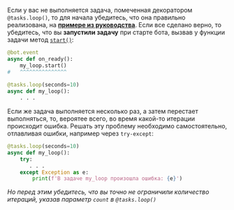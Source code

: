 Если у вас не выполняется задача, помеченная декоратором `@tasks.loop()`, то для начала убедитесь, что она правильно реализована, на [**примере из руководства**][1]. Если все сделано верно, то убедитесь, что вы **запустили задачу** при старте бота, вызвав у функции задачи метод [`start()`][2]:

```py
@bot.event
async def on_ready():
    my_loop.start()
#   ^^^^^^^^^^^^^^^
    
@tasks.loop(seconds=10)
async def my_loop():
    . . .
```

Если же задача выполняется несколько раз, а затем перестает выполняться, то, вероятее всего, во время какой-то итерации происходит ошибка. Решать эту проблему необходимо самостоятельно, отлавливая ошибки, например через `try-except`:

```py
@tasks.loop(seconds=10)
async def my_loop():
    try:
       . . .
    except Exception as e:
        print(f'В задаче my_loop произошла ошибка: {e}')
```

*Но перед этим убедитесь, что вы точно не ограничили количество итераций, указав параметр `count` в `@tasks.loop()`*

[1]: https://github.com/denisnumb/discord-py-guide/blob/main/tasks.md#%D1%81%D0%BE%D0%B7%D0%B4%D0%B0%D0%B4%D0%B8%D0%BC-%D0%B7%D0%B0%D0%B4%D0%B0%D1%87%D1%83-%D0%BA%D0%BE%D1%82%D0%BE%D1%80%D0%B0%D1%8F-%D0%BA%D0%B0%D0%B6%D0%B4%D1%8B%D0%B5-10-%D1%81%D0%B5%D0%BA%D1%83%D0%BD%D0%B4-%D0%B2%D1%8B%D0%B2%D0%BE%D0%B4%D0%B8%D1%82-%D0%B2-%D0%BA%D0%BE%D0%BD%D1%81%D0%BE%D0%BB%D1%8C-%D0%BF%D0%BE%D0%BB%D1%8C%D0%B7%D0%BE%D0%B2%D0%B0%D1%82%D0%B5%D0%BB%D0%B5%D0%B9-%D0%BD%D0%B0%D1%85%D0%BE%D0%B4%D1%8F%D1%89%D0%B8%D1%85%D1%81%D1%8F-%D0%B2-%D0%B3%D0%BE%D0%BB%D0%BE%D1%81%D0%BE%D0%B2%D0%BE%D0%BC-%D0%BA%D0%B0%D0%BD%D0%B0%D0%BB%D0%B5
[2]: https://discordpy.readthedocs.io/en/stable/ext/tasks/index.html?highlight=discord%20ext%20tasks#discord.ext.tasks.Loop.start
